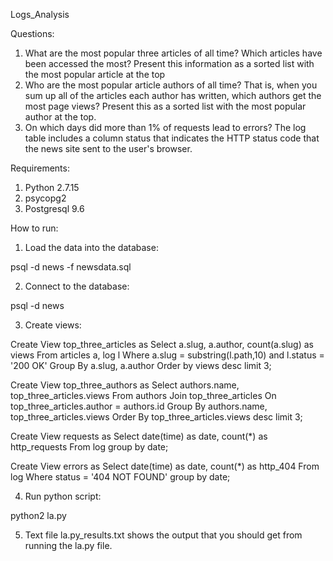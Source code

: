 Logs_Analysis

Questions:

1. What are the most popular three articles of all time? Which articles have been accessed the most? Present this information as a sorted list with the most popular article at the top
2. Who are the most popular article authors of all time? That is, when you sum up all of the articles each author has written, which authors get the most page views? Present this as a sorted list with the most popular author at the top.
3. On which days did more than 1% of requests lead to errors? The log table includes a column status that indicates the HTTP status code that the news site sent to the user's browser.

Requirements: 

1. Python 2.7.15 
2. psycopg2
3. Postgresql 9.6

How to run: 

1. Load the data into the database:

psql -d news -f newsdata.sql

2. Connect to the database:

psql -d news

3. Create views:

Create View top_three_articles as 
Select a.slug, a.author, count(a.slug) as views 
From articles a, log l 
Where a.slug = substring(l.path,10) and l.status = '200 OK' 
Group By a.slug, a.author 
Order by views 
desc limit 3; 

Create View top_three_authors as 
Select authors.name, top_three_articles.views 
From authors 
Join top_three_articles 
On top_three_articles.author = authors.id 
Group By authors.name, top_three_articles.views 
Order By top_three_articles.views
desc limit 3;

Create View requests as 
Select date(time) as date, count(*) as http_requests 
From log 
group by date;

Create View errors as 
Select date(time) as date, count(*) as http_404 
From log 
Where status = '404 NOT FOUND' 
group by date;

4. Run python script:

python2 la.py

5. Text file la.py_results.txt shows the output that you should get from running the la.py file.  


